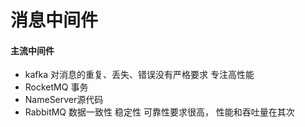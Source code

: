# 消息中间件

#### 主流中间件
* kafka 对消息的重复、丢失、错误没有严格要求 专注高性能
* RocketMQ 事务 
* NameServer源代码
* RabbitMQ 数据一致性 稳定性 可靠性要求很高， 性能和吞吐量在其次


